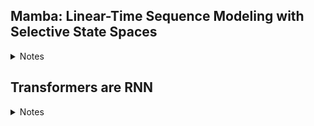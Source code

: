 ---
---


## Mamba: Linear-Time Sequence Modeling with Selective State Spaces

<details>
<summary>Notes</summary>

**Limitations of self-attention**
- The efficacy of self-attention is attributed to its ability to route information densely within a context window, allowing it to model complex data.
- However, this property brings fundamental drawbacks: an inability to model anything outside of a finite window, and quadratic scaling with respect to the window length.

**State space models** 
- These models can be interpreted as a combination of recurrent neural networks (RNNs) and convolutional neural networks (CNNs), with inspiration from classical state space models
- This class of models can be computed very efficiently as either a recurrence or convolution, with linear or near-linear scaling in sequence length.

**We propose a new class of selective state space models, that improves on prior work on several axes to achieve the modeling power of Transformers while scaling linearly in sequence length.**


#### Properties of S4
1. No non-linearity $h_t \rightarrow h_{t+1}$
2. No time-dependent


#### Mamba
1. High quality: selectivity brings strong performance on dense modalities such as language and genomics. 
2. Fast training and inference: computation and memory scales linearly in sequence length during training, and unrolling the model autoregressively during inference requires only constant time per step since it does not require a cache of previous elements. 
3. Long context: the quality and efficiency together yield performance improvements on real data up to sequence length 1M.

![](attachments/3a5ba738d03156765e4fb825c0d98169_MD5.jpeg)

![](attachments/e622e6183370567db6a96302a4aaa3c8_MD5.jpeg)

#### Equations

**Continuous**
$h'(t) = Ah(t) + Bx(t)$
$y(t) = Cx(t)$

**Discretized**
$h_t = \overline{A}h_{t-1} + \overline{B}x_t$
$y_t = Ch_t$

**Convolution**
$y_t = Ch_t = C(\overline{A}h_{t-1} + \overline{B}x_t) = C\overline{A}h_{t-1} + C\overline{B}x_t$
$\overline{K} = (C\overline{B}, C\overline{AB}, ... C\overline{A^k}\overline{B})$
$y = x* \overline{K}$

</details>

## Transformers are RNN

<details>
<summary>Notes</summary>

### Key
- we express the self-attention as a linear dot-product of kernel feature maps and make use of the associativity property of matrix products to reduce the complexity from O (N 2) to O (N ), where N is the sequence length.
- we introduce the linear transformer model that significantly reduces the memory footprint and scales linearly with respect to the context length.

### Linear transformer

- $$T_l(x) = f_l(A_l(x) + x)$$
- $A_l$: self attention function and is the only part of the transformer that acts across sequences.

### Basic idea

</details>



